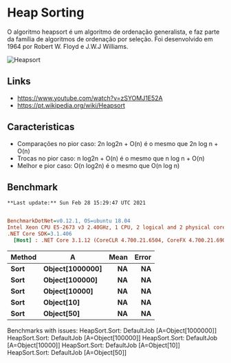 ﻿# Heap Sorting
O algoritmo heapsort é um algoritmo de ordenação generalista, e faz parte da família de algoritmos de ordenação por seleção. Foi desenvolvido em 1964 por Robert W. Floyd e J.W.J Williams.

![Heapsort](https://upload.wikimedia.org/wikipedia/commons/1/1b/Sorting_heapsort_anim.gif)

## Links
- https://www.youtube.com/watch?v=zSYOMJ1E52A
- https://pt.wikipedia.org/wiki/Heapsort

## Caracteristicas
- Comparações no pior caso: 2n log2n + O(n) é o mesmo que 2n log n + O(n)
- Trocas no pior caso: n log2n + O(n) é o mesmo que n log n + O(n)
- Melhor e pior caso: O(n log2n) é o mesmo que O(n log n)

## Benchmark

```
**Last update:** Sun Feb 28 15:29:47 UTC 2021
```
``` ini

BenchmarkDotNet=v0.12.1, OS=ubuntu 18.04
Intel Xeon CPU E5-2673 v3 2.40GHz, 1 CPU, 2 logical and 2 physical cores
.NET Core SDK=3.1.406
  [Host] : .NET Core 3.1.12 (CoreCLR 4.700.21.6504, CoreFX 4.700.21.6905), X64 RyuJIT


```
| Method |               A | Mean | Error |
|------- |---------------- |-----:|------:|
|   **Sort** | **Object[1000000]** |   **NA** |    **NA** |
|   **Sort** |  **Object[100000]** |   **NA** |    **NA** |
|   **Sort** |   **Object[10000]** |   **NA** |    **NA** |
|   **Sort** |      **Object[10]** |   **NA** |    **NA** |
|   **Sort** |      **Object[50]** |   **NA** |    **NA** |

Benchmarks with issues:
  HeapSort.Sort: DefaultJob [A=Object[1000000]]
  HeapSort.Sort: DefaultJob [A=Object[100000]]
  HeapSort.Sort: DefaultJob [A=Object[10000]]
  HeapSort.Sort: DefaultJob [A=Object[10]]
  HeapSort.Sort: DefaultJob [A=Object[50]]
